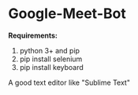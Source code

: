 # Google-Meet-Bot
**Requirements:**
1. python 3+ and pip
2. pip install selenium
3. pip install keyboard

A good text editor like "Sublime Text"
